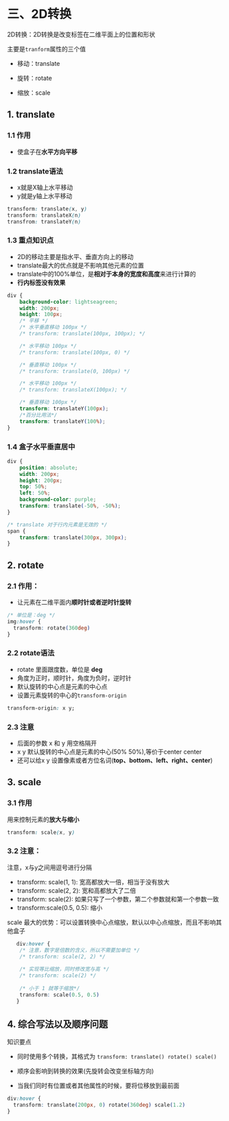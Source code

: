 # 三、2D转换

2D转换：2D转换是改变标签在二维平面上的位置和形状

主要是`tranform`属性的三个值

- 移动：translate

- 旋转：rotate

- 缩放：scale


## 1. translate

### 1.1 作用

- 使盒子在**水平方向平移**

### 1.2 translate语法

- x就是X轴上水平移动
- y就是y轴上水平移动

```css
transform: translate(x, y)
transform: translateX(n)
transfrom: translateY(n)  
```

### 1.3 重点知识点

- 2D的移动主要是指水平、垂直方向上的移动
- translate最大的优点就是不影响其他元素的位置
- translate中的100%单位，是**相对于本身的宽度和高度**来进行计算的
- **行内标签没有效果**

```css
div {
    background-color: lightseagreen;
    width: 200px;
    height: 100px;
    /* 平移 */
    /* 水平垂直移动 100px */
    /* transform: translate(100px, 100px); */

    /* 水平移动 100px */
    /* transform: translate(100px, 0) */

    /* 垂直移动 100px */
    /* transform: translate(0, 100px) */

    /* 水平移动 100px */
    /* transform: translateX(100px); */

    /* 垂直移动 100px */
    transform: translateY(100px);
    /*百分比用法*/
    transform: translateY(100%);   
}

```

### 1.4 盒子水平垂直居中

```css
div {
    position: absolute;
    width: 200px;
    height: 200px;
    top: 50%;
    left: 50%;
    background-color: purple;
    transform: translate(-50%, -50%);
}

/* translate 对于行内元素是无效的 */
span {
    transform: translate(300px, 300px);
}
```

## 2. rotate

### 2.1 作用：

- 让元素在二维平面内**顺时针或者逆时针旋转**

```css
/* 单位是：deg */
img:hover {
  transform: rotate(360deg)
}
```

### 2.2 rotate语法

- rotate 里面跟度数，单位是 **deg**
- 角度为正时，顺时针，角度为负时，逆时针
- 默认旋转的中心点是元素的中心点
- 设置元素旋转的中心的`transform-origin`

```css
transform-origin: x y;
```

### 2.3 注意

- 后面的参数 x 和 y 用空格隔开
- x y 默认旋转的中心点是元素的中心(50% 50%),等价于center center
- 还可以给x y 设置像素或者方位名词(**top、bottom、left、right、center**)

## 3. scale

### 3.1 作用

用来控制元素的**放大与缩小**

```css
transform: scale(x, y)
```

### 3.2 注意：

注意，x与y之间用逗号进行分隔

- transform: scale(1, 1): 宽高都放大一倍，相当于没有放大
- transform: scale(2, 2): 宽和高都放大了二倍
- transform: scale(2): 如果只写了一个参数，第二个参数就和第一个参数一致
- transform:scale(0.5, 0.5): 缩小

scale 最大的优势：可以设置转换中心点缩放，默认以中心点缩放，而且不影响其他盒子

```css
   div:hover {
    /* 注意，数字是倍数的含义，所以不需要加单位 */
    /* transform: scale(2, 2) */
   
    /* 实现等比缩放，同时修改宽与高 */
    /* transform: scale(2) */
   
    /* 小于 1 就等于缩放*/
    transform: scale(0.5, 0.5)
   }

```

## 4. 综合写法以及顺序问题

知识要点

- 同时使用多个转换，其格式为 `transform: translate() rotate() scale()`

- 顺序会影响到转换的效果(先旋转会改变坐标轴方向)

- 当我们同时有位置或者其他属性的时候，要将位移放到最前面

```css
div:hover {
  transform: translate(200px, 0) rotate(360deg) scale(1.2)
}
```

